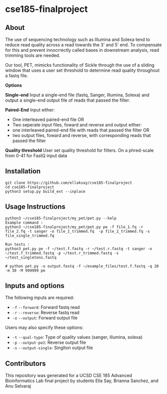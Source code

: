 # cse185-finalproject


## About

The use of sequencing technology such as Illumina and Solexa tend to reduce read quality across a read towards the 3' and 5' end. To compensate for this and prevent innocrrectly called bases in downstream analysis, read trimming tools are needed. 

Our tool, PET, mimicks functionality of Sickle through the use of a sliding window that uses a user set threshold to determine read quality throughout a fastq file. 

**Options**

**Single-end**
Input a single-end file (fastq, Sanger, Illumina, Solexa) and output a single-end output file of reads that passed the filter.

**Paired-End**
Input either:
- One interleaved paired-end file OR
- Two seperate input files, foward and reverse
and output either:
- one interleaved paired-end file with reads that passed the filter OR
- two output files, foward and reverse, with corresponding reads that passed the filter

**Quality threshold**
User set quality threshold for filters. On a phred-scale from 0-41 for FastQ input data

## Installation
```
git clone https://github.com/ellaksay/cse185-finalproject
cd cse185-finalproject
python3 setup.py build_ext --inplace
```
## Usage Instructions
```
python3 ~/cse185-finalproject/my_pet/pet.py --help
Example command :
python3 ~/cse185-finalproject/my_pet/pet.py pe -f file_1.fq -r file_2.fq -t sanger -o file_1_trimmed.fq  -p file_2_trimmed.fq -s file_single_trimmed.fq

Run tests : 
python3 pet.py pe -f ~/test.f.fastq -r ~/test.r.fastq -t sanger -o ~/test.f_trimmed.fastq -p ~/test.r_trimmed.fastq -s ~/test_singletons.fastq

# python pet.py -o output.fastq -f ~/example_files/test.f.fastq -q 20 -m 30 -M 999999 pe

```

## Inputs and options
The following inputs are required:
- ```-f``` ```--forward```: Forward fastq read
- ```-r``` ```--reverse```: Reverse fastq read
- ```-o``` ```--output```: Forward output file

Users may also specify these options:
- ```-t``` ```--qual-type```: Type of quality values (sanger, illumina, solexa)
- ```-p``` ```--output-pe2```: Reverse output file
- ```-s``` ```--output-single```: Singlton output file

## Contributors
This repository was generated for a UCSD CSE 185 Advanced Bioinformatics Lab final project by students Ella Say, Brianna Sanchez, and Anu Selvaraj




